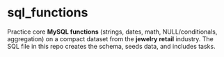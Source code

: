 # sql_functions
Practice core **MySQL functions** (strings, dates, math, NULL/conditionals, aggregation) on a compact dataset from the **jewelry retail** industry. The SQL file in this repo creates the schema, seeds data, and includes tasks.

